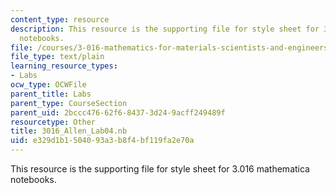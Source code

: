 ```yaml
---
content_type: resource
description: This resource is the supporting file for style sheet for 3.016 mathematica
  notebooks.
file: /courses/3-016-mathematics-for-materials-scientists-and-engineers-fall-2005/e329d1b1504093a3b8f4bf119fa2e70a_3016_Allen_Lab04.nb
file_type: text/plain
learning_resource_types:
- Labs
ocw_type: OCWFile
parent_title: Labs
parent_type: CourseSection
parent_uid: 2bccc476-62f6-8437-3d24-9acff249489f
resourcetype: Other
title: 3016_Allen_Lab04.nb
uid: e329d1b1-5040-93a3-b8f4-bf119fa2e70a
---
```

This resource is the supporting file for style sheet for 3.016 mathematica notebooks.

